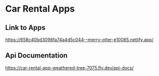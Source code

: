 # Car Rental Apps

## Link to Apps

https://658c40bd3098fa74a4d5c044--merry-otter-e10085.netlify.app/


## Api Documentation
https://car-rental-app-weathered-tree-7075.fly.dev/api-docs/
